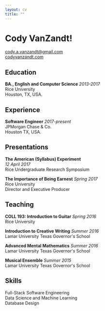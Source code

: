 ```yaml
---
layout: cv
title: ""
---
```


# Cody VanZandt!

[cody.a.vanzandt@gmail.com](mailto:cody.a.vanzandt@gmail.com)  
[codyvanzandt.com](codyvanzandt.com)

## Education

**BA., English and Computer Science**
*2013-2017*  
Rice University  
Houston, TX, USA.

## Experience

**Software Engineer**
*2017-present*  
JPMorgan Chase & Co.  
Houston TX, USA.

## Presentations

**The American (Syllabus) Experiment**  
*12 April 2017*  
Rice Undergraduate Research Symposium

**The Importance of Being Earnest**
*Spring 2017*  
Rice University  
Director and Executive Producer

## Teaching

**COLL 193: Introduction to Guitar**
*Spring 2016*  
Rice University

**Introduction to Creative Writing**
*Summer 2016*  
Lamar University Texas Governor's School

**Advanced Mental Mathematics**
*Summer 2016*  
Lamar University Texas Governor's School

**Musical Ensemble**
*Summer 2015*  
Lamar University Texas Governor's School

## Skills

Full-Stack Software Engineering  
Data Science and Machine Learning  
Database Design

